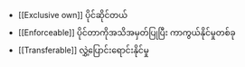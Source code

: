- [[Exclusive own]] ပိုင်ဆိုင်တယ်
- [[Enforceable]] ပိုင်တာကိုအသိအမှတ်ပြုပြီး ကာကွယ်နိုင်မှုတစ်ခု
- [[Transferable]] လွှဲ့ပြောင်းရောင်းနိုင်မှု